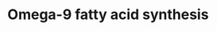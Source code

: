 ---
annotations:
- id: PW:0001136
  parent: classic metabolic pathway
  type: Pathway Ontology
  value: fatty acid elongation pathway
- id: PW:0001137
  parent: classic metabolic pathway
  type: Pathway Ontology
  value: unsaturated fatty acid biosynthetic pathway
- id: PW:0000058
  parent: classic metabolic pathway
  type: Pathway Ontology
  value: fatty acid metabolic pathway
authors:
- Eoinfahy
- Ryanmiller
- DeSl
- Eweitz
- Egonw
- Conroy lipids
communities:
- Lipids
description: This pathway is inspired by the Lipidmaps>Omega-9 and other fatty acids
  [https://lipidmaps.org/pathway/pathways_maps]. Omega-9 FAs (Fatty acids) are fats
  which can be obtained from diet, but also produced endogenously. These lipids are
  monounsaturated (indicating one double bonds in the lipid tail).The position of
  the double bond is counted from the tail end of the lipid chain. This pathway also
  indicated saturated fats (without a double bond), such as stearic acid, arachidic
  acid etc.
last-edited: 2023-04-07
organisms:
- Mus musculus
redirect_from:
- /index.php/Pathway:WP4351
- /instance/WP4351
- /instance/WP4351_r126107
revision: r126107
schema-jsonld:
- '@context': https://schema.org/
  '@id': https://wikipathways.github.io/pathways/WP4351.html
  '@type': Dataset
  creator:
    '@type': Organization
    name: WikiPathways
  description: This pathway is inspired by the Lipidmaps>Omega-9 and other fatty acids
    [https://lipidmaps.org/pathway/pathways_maps]. Omega-9 FAs (Fatty acids) are fats
    which can be obtained from diet, but also produced endogenously. These lipids
    are monounsaturated (indicating one double bonds in the lipid tail).The position
    of the double bond is counted from the tail end of the lipid chain. This pathway
    also indicated saturated fats (without a double bond), such as stearic acid, arachidic
    acid etc.
  keywords:
  - 16:1(9Z)
  - 18:2(6Z,9Z)
  - 20:2(8Z,11Z)
  - 20:3(5Z,8Z,11Z)
  - 24:1(15Z))
  - Acot1
  - Acot2
  - Acsl1
  - Acsl3
  - Acsl4
  - Arachidic acid
  - Behenic acid
  - Cerotic acid
  - CoA(16:0)
  - CoA(16:1(9Z))
  - CoA(18:0)
  - CoA(18:1(9Z))
  - CoA(18:2(6Z,9Z))
  - CoA(20:0)
  - CoA(20:1(11Z))
  - CoA(20:2(8Z,11Z))
  - CoA(20:3(5Z,8Z,11Z))
  - CoA(22:0)
  - CoA(22:1(13Z))
  - CoA(24:0)
  - CoA(24:1(15Z))
  - CoA(26:0)
  - Elovl1
  - Elovl2
  - Elovl3
  - Elovl5
  - Elovl6
  - Fads1
  - Fads2
  - Fasn
  - Lauric acid
  - Lignoceric acid
  - Myristic acid
  - Oleic acid
  - Palmitic acid
  - Scd2
  - Stearic acid
  - cis-erucic acid
  license: CC0
  name: Omega-9 fatty acid synthesis
seo: CreativeWork
title: Omega-9 fatty acid synthesis
wpid: WP4351
---